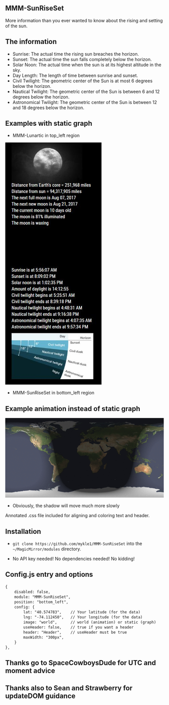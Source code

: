 ## MMM-SunRiseSet

More information than you ever wanted to know about the rising and setting of the sun.

## The information 

* Sunrise: The actual time the rising sun breaches the horizon.
* Sunset: The actual time the sun falls completely below the horizon.
* Solar Noon: The actual time when the sun is at its highest altitude in the sky.
* Day Length: The length of time between sunrise and sunset.
* Civil Twilight: The geometric center of the Sun is at most 6 degrees below the horizon.
* Nautical Twilight: The geometric center of the Sun is between 6 and 12 degrees below the horizon.
* Astronomical Twilight: The geometric center of the Sun is between 12 and 18 degrees below the horizon.

## Examples with static graph

* MMM-Lunartic in top_left region

![](pix/1.JPG)

* MMM-SunRiseSet in bottom_left region

## Example animation instead of static graph

![](pix/1.gif)

* Obviously, the shadow will move much more slowly

Annotated .css file included for aligning and coloring text and header.

## Installation

* `git clone https://github.com/mykle1/MMM-SunRiseSet` into the `~/MagicMirror/modules` directory.

* No API key needed! No dependencies needed! No kidding!


## Config.js entry and options

    {
		disabled: false,
		module: "MMM-SunRiseSet",
		position: "bottom_left",
		config: {
			lat: "40.574783",    // Your latitude (for the data)
			lng: "-74.112450",   // Your longitude (for the data)
			image: "world",      // world (animation) or static (graph)
			useHeader: false,    // true if you want a header
			header: "Header",    // useHeader must be true
			maxWidth: "300px",
        }
    },
	

## Thanks go to SpaceCowboysDude for UTC and moment advice
## Thanks also to Sean and Strawberry for updateDOM guidance